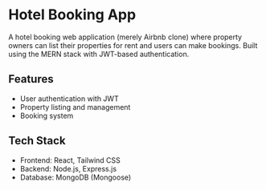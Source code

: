 # Hotel Booking App

A hotel booking web application (merely Airbnb clone) where property owners can list their properties for rent and users can make bookings. Built using the MERN stack with JWT-based authentication.

## Features
- User authentication with JWT
- Property listing and management
- Booking system

## Tech Stack
- Frontend: React, Tailwind CSS
- Backend: Node.js, Express.js
- Database: MongoDB (Mongoose)
